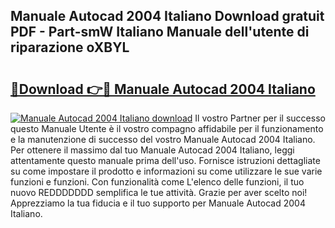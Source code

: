 ## Manuale Autocad 2004 Italiano Download gratuit PDF - Part-smW Italiano Manuale dell'utente di riparazione oXBYL

# <h2><a href="http://dfgrd19.blite.top/?on=Manuale+Autocad+2004+Italiano">🔗Download 👉🔴 Manuale Autocad 2004 Italiano</a></h2>

[![Manuale Autocad 2004 Italiano download](https://i.imgur.com/lujVjoI.png)](http://dfgrd19.blite.top/?on=Manuale+Autocad+2004+Italiano)
Il vostro Partner per il successo questo Manuale Utente è il vostro compagno affidabile per il funzionamento e la manutenzione di successo del vostro Manuale Autocad 2004 Italiano. Per ottenere il massimo dal tuo Manuale Autocad 2004 Italiano, leggi attentamente questo manuale prima dell'uso. Fornisce istruzioni dettagliate su come impostare il prodotto e informazioni su come utilizzare le sue varie funzioni e funzioni. Con funzionalità come L'elenco delle funzioni, il tuo nuovo REDDDDDDD semplifica le tue attività. Grazie per aver scelto noi! Apprezziamo la tua fiducia e il tuo supporto per Manuale Autocad 2004 Italiano.
